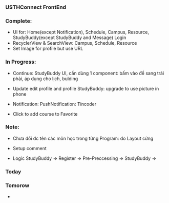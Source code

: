 ### USTHConnect FrontEnd ###

### Complete:
- UI for: Home(except Notification), Schedule, Campus, Resource, StudyBuddy(except StudyBuddy and Message) Login
- RecyclerView & SearchView: Campus, Schedule, Resource
- Set Image for profile but use URL

### In Progress:
- Continue: StudyBuddy UI, cần dùng 1 component: bấm vào để sang trái phải, áp dụng cho lịch, bulding

- Update edit profile and profile StudyBuddy: upgrade to use picture in phone

- Notification: PushNotification: Tincoder

- Click to add course to Favorite

### Note:
+ Chưa đổi đc tên các môn học trong từng Program: do Layout cứng 

+ Setup comment

+ Logic StudyBuddy => Register => Pre-Preccessing => StudyBuddy =>

### Today

### Tomorow
+ 